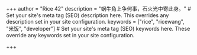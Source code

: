 +++
author = "Rice 42"
description = "蜗牛角上争何事，石火光中寄此身。" # Set your site's meta tag (SEO) description here. This overrides any description set in your site configuration.
keywords = ["rice", "ricewang", "米饭", "developer"] # Set your site's meta tag (SEO) keywords here. These override any keywords set in your site configuration.

+++

